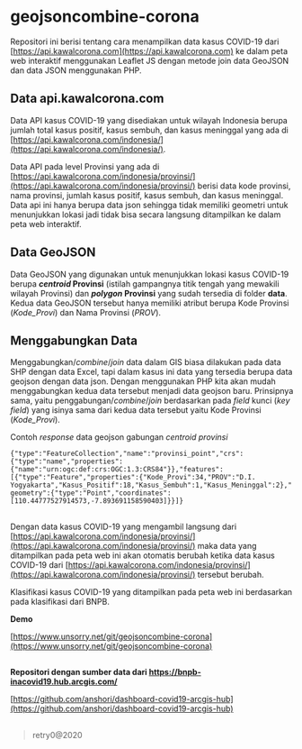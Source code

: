 # geojsoncombine-corona

Repositori ini berisi tentang cara menampilkan data kasus COVID-19 dari [https://api.kawalcorona.com](https://api.kawalcorona.com) ke dalam peta web interaktif menggunakan Leaflet JS dengan metode join data GeoJSON dan data JSON menggunakan PHP.

## Data api.kawalcorona.com
Data API kasus COVID-19 yang disediakan untuk wilayah Indonesia berupa jumlah total kasus positif, kasus sembuh, dan kasus meninggal yang ada di [https://api.kawalcorona.com/indonesia/](https://api.kawalcorona.com/indonesia/).

Data API pada level Provinsi yang ada di [https://api.kawalcorona.com/indonesia/provinsi/](https://api.kawalcorona.com/indonesia/provinsi/) berisi data kode provinsi, nama provinsi, jumlah kasus positif, kasus sembuh, dan kasus meninggal. Data api ini hanya berupa data json sehingga tidak memiliki geometri untuk menunjukkan lokasi jadi tidak bisa secara langsung ditampilkan ke dalam peta web interaktif.

## Data GeoJSON
Data GeoJSON yang digunakan untuk menunjukkan lokasi kasus COVID-19 berupa **_centroid_ Provinsi** (istilah gampangnya titik tengah yang mewakili wilayah Provinsi) dan **_polygon_ Provinsi** yang sudah tersedia di folder **data**. Kedua data GeoJSON tersebut hanya memiliki atribut berupa Kode Provinsi (_Kode_Provi_) dan Nama Provinsi (_PROV_).

## Menggabungkan Data
Menggabungkan/_combine_/_join_ data dalam GIS biasa dilakukan pada data SHP dengan data Excel, tapi dalam kasus ini data yang tersedia berupa data geojson dengan data json. Dengan menggunakan PHP kita akan mudah menggabungkan kedua data tersebut menjadi data geojson baru. Prinsipnya sama, yaitu penggabungan/_combine_/_join_ berdasarkan pada _field_ kunci (_key field_) yang isinya sama dari kedua data tersebut yaitu Kode Provinsi (_Kode_Provi_).

Contoh _response_ data geojson gabungan _centroid provinsi_

`
{"type":"FeatureCollection","name":"provinsi_point","crs":{"type":"name","properties":{"name":"urn:ogc:def:crs:OGC:1.3:CRS84"}},"features":[{"type":"Feature","properties":{"Kode_Provi":34,"PROV":"D.I. Yogyakarta","Kasus_Positif":18,"Kasus_Sembuh":1,"Kasus_Meninggal":2},"geometry":{"type":"Point","coordinates":[110.44777527914573,-7.893691158590403]}}]}
`

##
Dengan data kasus COVID-19 yang mengambil langsung dari [https://api.kawalcorona.com/indonesia/provinsi/](https://api.kawalcorona.com/indonesia/provinsi/) maka data yang ditampilkan pada peta web ini akan otomatis berubah ketika data kasus COVID-19 dari [https://api.kawalcorona.com/indonesia/provinsi/](https://api.kawalcorona.com/indonesia/provinsi/) tersebut berubah.

Klasifikasi kasus COVID-19 yang ditampilkan pada peta web ini berdasarkan pada klasifikasi dari BNPB.


**Demo**

[https://www.unsorry.net/git/geojsoncombine-corona](https://www.unsorry.net/git/geojsoncombine-corona)

##
**Repositori dengan sumber data dari https://bnpb-inacovid19.hub.arcgis.com/**

[https://github.com/anshori/dashboard-covid19-arcgis-hub](https://github.com/anshori/dashboard-covid19-arcgis-hub)

##
>retry0@2020